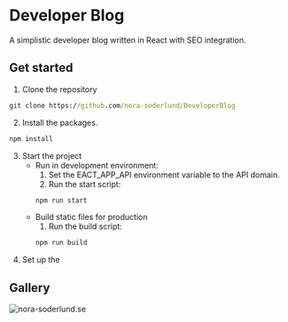 # Developer Blog
A simplistic developer blog written in React with SEO integration.

## Get started
1. Clone the repository
```bat
git clone https://github.com/nora-soderlund/DeveloperBlog
```
2. Install the packages.
```bat
npm install
```
3. Start the project
    - Run in development environment:
        1. Set the EACT_APP_API environment variable to the API domain.
        2. Run the start script:
        ```bat
        npm run start
        ```
    - Build static files for production
        1. Run the build script:
        ```bat
        npm run build
        ```
4. Set up the 



## Gallery
![nora-soderlund.se](https://user-images.githubusercontent.com/78360666/209617572-552ec67c-481e-46d5-a26e-8e830bbc7689.png)
